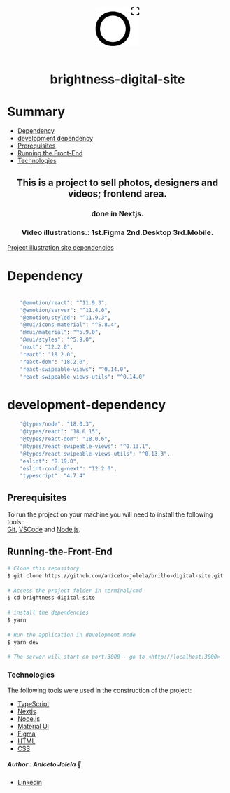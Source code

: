 
<div style='text-align:center '>
    <img src='public/img/logo.svg' width=100 /><br/><br/>
    <h1>brightness-digital-site</h1>
</div>

# Summary

* [Dependency](#dependency)
* [development dependency](#development-dependency)
* [Prerequisites](#prerequisites)
* [Running the Front-End](#running-the-front-end)
* [Technologies](#technologies)


<div style='text-align:center '>
    <h2>This is a project to sell photos, designers and videos; frontend area.</h2> 
    <h3>done in Nextjs.</h3>
    <h3>Video illustrations.: 1st.Figma 2nd.Desktop 3rd.Mobile.</h3>
</div>

[Project illustration site dependencies](public/videos/site)


# Dependency

```bash

    "@emotion/react": "^11.9.3",
    "@emotion/server": "^11.4.0",
    "@emotion/styled": "^11.9.3",
    "@mui/icons-material": "^5.8.4",
    "@mui/material": "^5.9.0",
    "@mui/styles": "^5.9.0",
    "next": "12.2.0",
    "react": "18.2.0",
    "react-dom": "18.2.0",
    "react-swipeable-views": "^0.14.0",
    "react-swipeable-views-utils": "^0.14.0"
```
# development-dependency
```bash
    "@types/node": "18.0.3",
    "@types/react": "18.0.15",
    "@types/react-dom": "18.0.6",
    "@types/react-swipeable-views": "^0.13.1",
    "@types/react-swipeable-views-utils": "^0.13.3",
    "eslint": "8.19.0",
    "eslint-config-next": "12.2.0",
    "typescript": "4.7.4"
```
## Prerequisites

To run the project on your machine you will need to install the following tools::</br>
[Git](https://git-scm.com), [VSCode](https://code.visualstudio.com/) and [Node.js](https://nodejs.org/en/).</br>


## Running-the-Front-End

```bash
# Clone this repository
$ git clone https://github.com/aniceto-jolela/brilho-digital-site.git

# Access the project folder in terminal/cmd
$ cd brightness-digital-site

# install the dependencies
$ yarn

# Run the application in development mode 
$ yarn dev

# The server will start on port:3000 - go to <http://localhost:3000>
```
### Technologies

The following tools were used in the construction of the project:

- [TypeScript](https://www.typescriptlang.org/)
- [Nextjs](https://nextjs.org/docs)
- [Node.js](https://nodejs.org/en)
- [Material Ui](https://mui.com)
- [Figma](https://www.figma.com/)
- [HTML](https://developer.mozilla.org/pt-BR/docs/Web/HTML)
- [CSS](https://developer.mozilla.org/pt-BR/docs/Web/CSS)

##### Author : Aniceto Jolela 🥰
- [Linkedin](https://www.linkedin.com/in/aniceto-jolela-076547184/)
